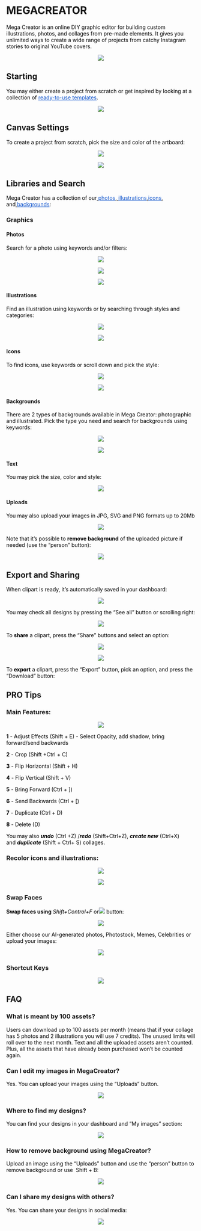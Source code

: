# MEGACREATOR

<span class="colour" style="color:rgb(0, 0, 0)">Mega Creator is an online DIY graphic editor for building custom illustrations, photos, and collages from pre-made elements. It gives you unlimited ways to create a wide range of projects from catchy Instagram stories to original YouTube covers.</span>

<p align="center">
  <img width="auto" height="auto" src="/public/Start.png">
</p>

## Starting

<span class="colour" style="color:rgb(0, 0, 0)">You may either create a project from scratch or get inspired by looking at a collection of </span>[<span class="colour" style="color:rgb(17, 85, 204)"><u>ready-to-use templates</u></span>](https://icons8.com/mega-creator)<span class="colour" style="color:rgb(0, 0, 0)">.</span>

<p align="center">
  <img width="auto" height="auto" src="/public/Templates.png">
</p>


## Canvas Settings

<span class="colour" style="color:rgb(0, 0, 0)">To create a project from scratch, pick the size and color of the artboard:</span>

<p align="center">
  <img width="auto" height="auto" src="/public/Artboard1.png">
</p>

<p align="center">
  <img width="auto" height="auto" src="/public/Artboard2.png">
</p>

## Libraries and Search

<span class="colour" style="color:rgb(0, 0, 0)">Mega Creator has a collection of our</span>[<span class="colour" style="color:rgb(0, 0, 0)"> </span><span class="colour" style="color:rgb(17, 85, 204)"><u>photos</u></span>](https://icons8.com/photos)<span class="colour" style="color:rgb(0, 0, 0)">,</span>[<span class="colour" style="color:rgb(0, 0, 0)"> </span><span class="colour" style="color:rgb(17, 85, 204)"><u>illustrations</u></span>](https://icons8.com/illustrations)<span class="colour" style="color:rgb(0, 0, 0)">,</span>[<span class="colour" style="color:rgb(17, 85, 204)"><u>icons</u></span>](https://icons8.com/icons)<span class="colour" style="color:rgb(0, 0, 0)">, and</span>[<span class="colour" style="color:rgb(0, 0, 0)"> </span><span class="colour" style="color:rgb(17, 85, 204)"><u>backgrounds</u></span>](https://icons8.com/photos/backgrounds)<span class="colour" style="color:rgb(0, 0, 0)">:</span>


### Graphics

#### Photos

<span class="colour" style="color:rgb(0, 0, 0)">Search for a photo using keywords and/or filters:</span>

<p align="center">
  <img width="auto" height="auto" src="/public/Photo1.png">
</p>

<p align="center">
  <img width="auto" height="auto" src="/public/Photo2.png">
</p>

<p align="center">
  <img width="auto" height="auto" src="/public/photo3.png">
</p>

#### Illustrations

<span class="colour" style="color:rgb(0, 0, 0)">Find an illustration using keywords or by searching through styles and categories:</span>

<p align="center">
  <img width="auto" height="auto" src="/public/Illustration1.png">
</p>

<p align="center">
  <img width="auto" height="auto" src="/public/PIllustration1.png">
</p>

#### Icons

<span class="colour" style="color:rgb(0, 0, 0)">To find icons, use keywords or scroll down and pick the style:</span>

<p align="center">
  <img width="auto" height="auto" src="/public/Icons1.png">
</p>

<p align="center">
  <img width="auto" height="auto" src="/public/Icons2.png">
</p>

#### Backgrounds

<span class="colour" style="color:rgb(0, 0, 0)">There are 2 types of backgrounds available in Mega Creator: photographic and illustrated. Pick the type you need and search for backgrounds using keywords:</span>

<p align="center">
  <img width="auto" height="auto" src="/public/Backgrounds1.png">
</p>

<p align="center">
  <img width="auto" height="auto" src="/public/Backgrounds2.png">
</p>

#### Text

<span class="colour" style="color:rgb(0, 0, 0)">You may pick the size, color and style:</span>

<p align="center">
  <img width="auto" height="auto" src="/public/Text.png">
</p>

#### Uploads

<span class="colour" style="color:rgb(0, 0, 0)">You may also upload your images in JPG, SVG and PNG formats up to 20Mb</span>

<p align="center">
  <img width="auto" height="auto" src="/public/Upload.png">
</p>

<span class="colour" style="color:rgb(0, 0, 0)">Note that it’s possible to **remove background** of the uploaded picture if needed (use the “person” button):</span>

<p align="center">
  <img width="auto" height="auto" src="/public/RemoveBackground.png">
</p>


## Export and Sharing

<span class="colour" style="color:rgb(0, 0, 0)">When clipart is ready, it’s automatically saved in your dashboard:</span>

<p align="center">
  <img width="auto" height="auto" src="/public/Dashboard.png">
</p>

<span class="colour" style="color:rgb(0, 0, 0)">You may check all designs by pressing the “See all” button or scrolling right:</span>

<p align="center">
  <img width="auto" height="auto" src="/public/MyDesigns.png">
</p>

<span class="colour" style="color:rgb(0, 0, 0)">To **share** a clipart, press the “Share” buttons and select an option:</span>

<p align="center">
  <img width="auto" height="auto" src="/public/Share.png">
</p>

<p align="center">
  <img width="auto" height="auto" src="/public/Share2.png">
</p>

<span class="colour" style="color:rgb(0, 0, 0)">To **export** a clipart, press the “Export” button, pick an option, and press the “Download” button:</span>


## PRO Tips

### Main Features:

<p align="center">
  <img width="auto" height="auto" src="/public/Features.png">
</p>


<span class="colour" style="color:rgb(0, 0, 0)">**1** \- Adjust Effects \(Shift \+ E\) \- Select Opacity\, add shadow\, bring forward/send backwards</span>

<span class="colour" style="color:rgb(0, 0, 0)">**2**</span><span class="colour" style="color:rgb(0, 0, 0)"> - Crop (Shift +Ctrl + C)</span>

<span class="colour" style="color:rgb(0, 0, 0)">**3**</span><span class="colour" style="color:rgb(0, 0, 0)"> - Flip Horizontal (Shift + H)</span>

<span class="colour" style="color:rgb(0, 0, 0)">**4**</span><span class="colour" style="color:rgb(0, 0, 0)"> - Flip Vertical (Shift + V)</span>

<span class="colour" style="color:rgb(0, 0, 0)">**5**</span><span class="colour" style="color:rgb(0, 0, 0)"> - Bring Forward (Ctrl + ])</span>

<span class="colour" style="color:rgb(0, 0, 0)">**6**</span><span class="colour" style="color:rgb(0, 0, 0)"> - Send Backwards (Ctrl + [)</span>

<span class="colour" style="color:rgb(0, 0, 0)">**7**</span><span class="colour" style="color:rgb(0, 0, 0)"> - Duplicate (Ctrl + D)</span>

<span class="colour" style="color:rgb(0, 0, 0)">**8**</span><span class="colour" style="color:rgb(0, 0, 0)"> - Delete (D)</span>

<span class="colour" style="color:rgb(0, 0, 0)">You may also </span><span class="colour" style="color:rgb(0, 0, 0)">***undo***</span><span class="colour" style="color:rgb(0, 0, 0)"> (Ctrl +Z) /</span><span class="colour" style="color:rgb(0, 0, 0)">***redo***</span><span class="colour" style="color:rgb(0, 0, 0)"> (Shift+Ctrl+Z), </span><span class="colour" style="color:rgb(0, 0, 0)">***create new***</span><span class="colour" style="color:rgb(0, 0, 0)"> (Ctrl+X) and </span><span class="colour" style="color:rgb(0, 0, 0)">***duplicate***</span><span class="colour" style="color:rgb(0, 0, 0)"> (Shift + Ctrl+ S) collages.</span>


### Recolor icons and illustrations:

<p align="center">
  <img width="auto" height="auto" src="/public/RecolorIcon.png">
</p>

<p align="center">
  <img width="auto" height="auto" src="/public/Recolor Illustration.png">
</p>

### Swap Faces

<span class="colour" style="color:rgb(0, 0, 0)">**Swap faces using** *Shift+Control+F* or![](https://lh4.googleusercontent.com/22haFFwOipauxpPkBQH9B5D3atKonjGGSc5u1wQqgIeTxG-idnUoRxBKC3tjDRqXQsEcxvozhCGZcVvycW-Nigs3D6vgQkq1nrKarhrXGDFVv21T98_MzD3Z1fttstbPuL4awy3x3CJxUdtt7dW1Gtg) button:</span>

<p align="center">
  <img width="auto" height="auto" src="/public/SwapFace1.png">
</p>

<span class="colour" style="color:rgb(0, 0, 0)">Either choose our AI-generated photos, Photostock, Memes, Celebrities or upload your images:</span>

<p align="center">
  <img width="auto" height="auto" src="/public/SwapFace2.png">
</p>

### Shortcut Keys

<p align="center">
  <img width="auto" height="auto" src="/public/ShortcutKeys.png">
</p>


## FAQ

### What is meant by 100 assets?

<span class="colour" style="color:rgb(0, 0, 0)">Users can download up to 100 assets per month (means that if your collage has 5 photos and 2 illustrations you will use 7 credits). The unused limits will roll over to the next month. Text and all the uploaded assets aren’t counted. Plus, all the assets that have already been purchased won’t be counted again.</span>


### Can I edit my images in MegaCreator?

<span class="colour" style="color:rgb(0, 0, 0)">Yes. You can upload your images using the “Uploads” button.</span>

<p align="center">
  <img width="auto" height="auto" src="/public/EditImages.png">
</p>


### Where to find my designs?

<span class="colour" style="color:rgb(0, 0, 0)">You can find your designs in your dashboard and “My images” section:</span>

<p align="center">
  <img width="auto" height="auto" src="/public/MyDesigns.png">
</p>



### How to remove background using MegaCreator?

<span class="colour" style="color:rgb(0, 0, 0)">Upload an image using the “Uploads” button and use the “person” button to remove background or use </span><span class="colour" style="color:rgb(0, 0, 0)"> Shift + B: </span>

<p align="center">
  <img width="auto" height="auto" src="/public/RemoveBackground2.png">
</p>


### Can I share my designs with others?

<span class="colour" style="color:rgb(0, 0, 0)">Yes. You can share your designs in social media:</span>

<p align="center">
  <img width="auto" height="auto" src="/public/Share2.png">
</p>


